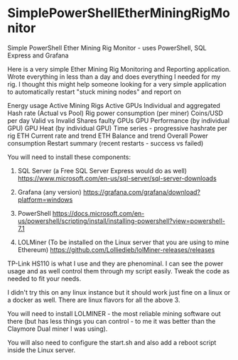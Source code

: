 # SimplePowerShellEtherMiningRigMonitor
Simple PowerShell Ether Mining Rig Monitor - uses PowerShell, SQL Express and Grafana

Here is a very simple Ether Mining Rig Monitoring and Reporting application. Wrote everything in less than a day and does everything I needed for my rig. I thought this might help someone looking for a very simple application to automatically restart "stuck mining nodes" and report on 

Energy usage
Active Mining Rigs
Active GPUs
Individual and aggregated Hash rate (Actual vs Pool)
Rig power consumption (per miner)
Coins/USD per day
Valid vs Invalid Shares
faulty GPUs
GPU Performance (by individual GPU)
GPU Heat (by individual GPU)
Time series - progressive hashrate per rig
ETH Current rate and trend
ETH Balance and trend
Overall Power consumption
Restart summary (recent restarts - success vs failed)

You will need to install these components:

1. SQL Server (a Free SQL Server Express would do as well)
   https://www.microsoft.com/en-us/sql-server/sql-server-downloads
   
2. Grafana (any version)
   https://grafana.com/grafana/download?platform=windows
   
3. PowerShell
   https://docs.microsoft.com/en-us/powershell/scripting/install/installing-powershell?view=powershell-7.1
   
4. LOLMiner (To be installed on the Linux server that you are using to mine Ethereum)
   https://github.com/Lolliedieb/lolMiner-releases/releases 

TP-Link HS110 is what I use and they are phenominal. I can see the power usage and as well control them through my script easily. Tweak the code as needed to fit your needs. 

I didn't try this on any linux instance but it should work just fine on a linux or a docker as well. There are linux flavors for all the above 3.

You will need to install LOLMINER - the most reliable mining software out there (but has less things you can control - to me it was better than the Claymore Dual miner I was using).

You will also need to configure the start.sh and also add a reboot script inside the Linux server.  
